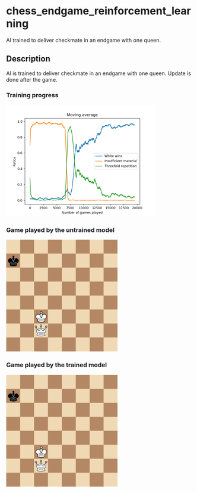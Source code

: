 # chess_endgame_reinforcement_learning

AI trained to deliver checkmate in an endgame with one queen.

## Description

AI is trained to deliver checkmate in an endgame with one queen. Update is done after the game.


### Training progress

<img src="train_plot.png" width="400"/>

### Game played by the untrained model
<img src="untrained_game.gif" width="300"/>

### Game played by the trained model
<img src="trained_game.gif" width="300"/>




